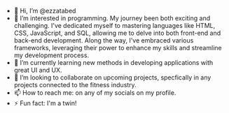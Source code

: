 - 👋 Hi, I’m @ezzatabed
- 👀 I’m interested in programming. My journey been both exciting and challenging. I've dedicated myself to mastering languages like HTML, CSS, JavaScript, and SQL, allowing me to delve into both front-end and back-end development. Along the way, I've embraced various frameworks, leveraging their power to enhance my skills and streamline my development process. 
- 🌱 I’m currently learning new methods in developing applications with great UI and UX. 
- 💞️ I’m looking to collaborate on upcoming projects, specfically in any projects connected to the fitness industry.
- 📫 How to reach me: on any of my socials on my profile.
- ⚡ Fun fact: I'm a twin!

<!---
ezzatabed/ezzatabed is a ✨ special ✨ repository because its `README.md` (this file) appears on your GitHub profile.
You can click the Preview link to take a look at your changes.
--->
